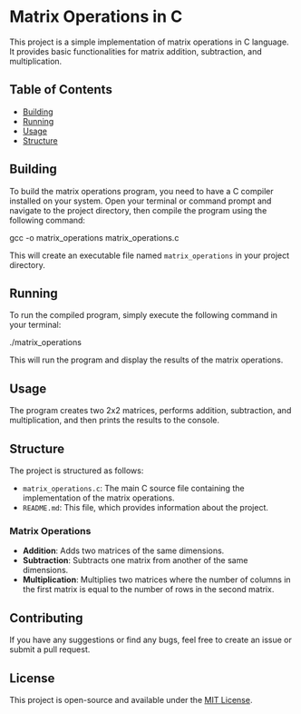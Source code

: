# Matrix Operations in C

This project is a simple implementation of matrix operations in C language. It provides basic functionalities for matrix addition, subtraction, and multiplication.

## Table of Contents

- [Building](#building)
- [Running](#running)
- [Usage](#usage)
- [Structure](#structure)

## Building

To build the matrix operations program, you need to have a C compiler installed on your system. Open your terminal or command prompt and navigate to the project directory, then compile the program using the following command:


gcc -o matrix_operations matrix_operations.c


This will create an executable file named `matrix_operations` in your project directory.

## Running

To run the compiled program, simply execute the following command in your terminal:


./matrix_operations


This will run the program and display the results of the matrix operations.

## Usage

The program creates two 2x2 matrices, performs addition, subtraction, and multiplication, and then prints the results to the console.

## Structure

The project is structured as follows:

- `matrix_operations.c`: The main C source file containing the implementation of the matrix operations.
- `README.md`: This file, which provides information about the project.

### Matrix Operations

- **Addition**: Adds two matrices of the same dimensions.
- **Subtraction**: Subtracts one matrix from another of the same dimensions.
- **Multiplication**: Multiplies two matrices where the number of columns in the first matrix is equal to the number of rows in the second matrix.

## Contributing

If you have any suggestions or find any bugs, feel free to create an issue or submit a pull request.

## License

This project is open-source and available under the [MIT License](LICENSE).
